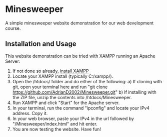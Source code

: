 # Minesweeper
A simple minesweeper website demonstration for our web development course.

## Installation and Usage
This website demonstration can be tried with XAMPP running an Apache Server:
1. If not done so already, [install XAMPP](https://www.apachefriends.org/)
2. Locate your XAMPP install (typically C:/xampp/).
3. Open the /htdocs/ folder and do either of the following:
   a) If cloning with git, open your terminal here and run "git clone https://github.com/AdrianD2002/Minesweeper.git"
   b) If installing with the ZIP file, unzip the contents into /htdocs/Minesweeper.
4. Run XAMPP and click "Start" for the Apache server.
5. In your terminal, run the command "ipconfig" and locate your IPv4 address. Copy it.
6. In your web browser, paste your IPv4 in the url followed by "/Minesweeper/index.html" and hit enter.
7. You are now testing the website. Have fun!
